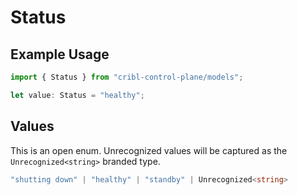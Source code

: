 # Status

## Example Usage

```typescript
import { Status } from "cribl-control-plane/models";

let value: Status = "healthy";
```

## Values

This is an open enum. Unrecognized values will be captured as the `Unrecognized<string>` branded type.

```typescript
"shutting down" | "healthy" | "standby" | Unrecognized<string>
```